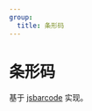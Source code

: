 ```yaml
---
group:
  title: 条形码
---
```


# 条形码

<!-- <details>
  <summary><a href="https://baike.baidu.com/item/条形码/278988">条形码(barcode)</a>是将宽度不等的多个黑条和空白，按照一定的编码规则排列，用以表达一组信息的图形标识符。</summary>
  常见的条形码是由反射率相差很大的黑条（简称条）和白条（简称空）排成的平行线图案。条形码可以标出物品的生产国、制造厂家、商品名称、生产日期、图书分类号、邮件起止地点、类别、日期等许多信息。因而在商品流通、图书管理、邮政管理、银行系统等许多领域都得到广泛的应用。
</details> -->

基于 [jsbarcode](https://www.npmjs.com/package/jsbarcode) 实现。

<code src="./index.tsx" inline />
